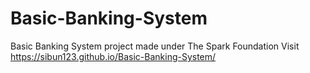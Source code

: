 # Basic-Banking-System
Basic Banking System project made under The Spark Foundation
Visit https://sibun123.github.io/Basic-Banking-System/
